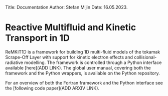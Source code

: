 Title: Documentation
Author: Stefan Mijin
Date: 16.05.2023.

# **Re**active **M**ultifluid and **Ki**netic **T**ransport in **1D**

ReMKiT1D is a framework for building 1D multi-fluid models of the tokamak Scrape-Off Layer with support for kinetic electron effects and collisional-radiative modelling. The framework is controlled through a Python interface available [here](ADD LINK). The global user manual, covering both the framework and the Python wrappers, is available on the Python repository. 

For an overview of both the Fortran framework and the Python interface see the [following code paper](ADD ARXIV LINK).
